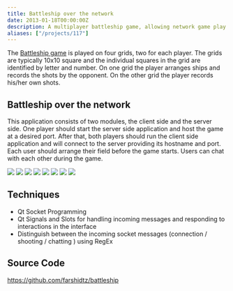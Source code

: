 ```yaml
---
title: Battleship over the network
date: 2013-01-18T00:00:00Z
description: A multiplayer battleship game, allowing network game play and communication.
aliases: ["/projects/117"]
---
```


The [Battleship game](http://en.wikipedia.org/wiki/Battleship_%28game%29) is played on four grids, two for each player. The grids are typically 10x10 square and the individual squares in the grid are identified by letter and number. On one grid the player arranges ships and records the shots by the opponent. On the other grid the player records his/her own shots.

## Battleship over the network 
This application consists of two modules, the client side and the server side. One player should start the server side application and host the game at a desired port. After that, both players should run the client side application and will connect to the server providing its hostname and port. Each user should arrange their field before the game starts. Users can chat with each other during the game.

![](2.png)
![](3.png)
![](4.png)
![](5.png)
![](6.png)
![](7.png)
![](8.png)
![](9.png)

## Techniques

-   Qt Socket Programming
-   Qt Signals and Slots for handling incoming messages and responding to interactions in the interface
-   Distinguish between the incoming socket messages (connection / shooting / chatting ) using RegEx


## Source Code
https://github.com/farshidtz/battleship